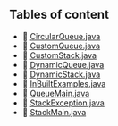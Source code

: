 ## Tables of content
- 📄 [CircularQueue.java](./CircularQueue.java)
- 📄 [CustomQueue.java](./CustomQueue.java)
- 📄 [CustomStack.java](./CustomStack.java)
- 📄 [DynamicQueue.java](./DynamicQueue.java)
- 📄 [DynamicStack.java](./DynamicStack.java)
- 📄 [InBuiltExamples.java](./InBuiltExamples.java)
- 📄 [QueueMain.java](./QueueMain.java)
- 📄 [StackException.java](./StackException.java)
- 📄 [StackMain.java](./StackMain.java)
